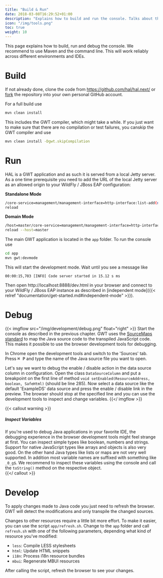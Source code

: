 ```yaml
---
title: "Build & Run"
date: 2018-03-08T16:29:52+01:00
description: "Explains how to build and run the console. Talks about the prerequisites and what is necessary to debug the codebase."
icon: "/img/tools.png"
toc: true
weight: 10
---
```

This page explains how to build, run and debug the console. We recommend to use Maven and the command line. This will work reliably across different environments and IDEs. 

# Build

If not already done, clone the code from https://github.com/hal/hal.next/ or [fork](https://github.com/hal/hal.next/fork) the repository into your own personal GitHub account. 

For a full build use 

```bash
mvn clean install
``` 

This includes the GWT compiler, which might take a while. If you just want to make sure that there are no compilation or test failures, you canskip the GWT compiler and use

```bash
mvn clean install -Dgwt.skipCompilation
``` 

# Run

HAL is a GWT application and as such it is served from a local Jetty server. As a one time prerequisite you need to add the URL of the local Jetty server as an allowed origin to your WildFly / JBoss EAP configuration: 

**Standalone Mode**

```bash
/core-service=management/management-interface=http-interface:list-add(name=allowed-origins,value=http://localhost:8888)
reload
```
**Domain Mode**

```bash
/host=master/core-service=management/management-interface=http-interface:list-add(name=allowed-origins,value=http://localhost:8888)
reload --host=master
``` 
 
The main GWT application is located in the `app` folder. To run the console use

```bash
cd app
mvn gwt:devmode
```

This will start the development mode. Wait until you see a message like 

```
00:00:15,703 [INFO] Code server started in 15.12 s ms
```

Then open http://localhost:8888/dev.html in your browser and connect to your WildFly / JBoss EAP instance as described in [independent mode]({{< relref "documentation/get-started.md#independent-mode" >}}). 

# Debug

{{< imgflow src="/img/development/debug.png" float="right" >}}
Start the console as described in the previous chapter. GWT uses the [SourceMaps standard](https://docs.google.com/document/d/1U1RGAehQwRypUTovF1KRlpiOFze0b-_2gc6fAH0KY0k/edit?usp=sharing) to map the Java source code to the transpiled JavaScript code. This makes it possible to use the browser development tools for debugging.

In Chrome open the development tools and switch to the 'Sources' tab. Press <kbd>⌘ P</kbd> and type the name of the Java source file you want to open. 

Let's say we want to debug the enable / disable action in the data source column in configuration. Open the class `DataSourceColumn` and put a breakpoint on the first line of method `void setEnabled(ResourceAddress, boolean, SafeHtml)` (should be line 285). Now select a data source like the default 'ExampleDS' data source and press the enable / disable link in the preview. The browser should stop at the specified line and you can use the development tools to inspect and change variables. 
{{</ imgflow >}}

{{< callout warning >}}
##### Inspect Variables

If you're used to debug Java applications in your favorite IDE, the debugging experience in the browser development tools might feel strange at first. You can inspect simple types like boolean, numbers and strings. Support for native JavaScript types like arrays and objects is also very good. On the other hand Java types like lists or maps are not very well supported. In addition most variable names are suffixed with something like `_0_g$`. We recommend to inspect these variables using the console and call the `toString()` method on the respective object.    
{{</ callout >}}

# Develop

To apply changes made to Java code you just need to refresh the browser. GWT will detect the modifications and only transpile the changed sources. 

Changes to other resources require a little bit more effort. To make it easier, you can use the script `app/refresh.sh`. Change to the `app` folder and call `refresh.sh` with one of the following parameters, depending what kind of resource you've modified:

- `less`: Compile LESS stylesheets
- `html`: Update HTML snippets
- `i18n`: Process i18n resource bundles
- `mbui`: Regenerate MBUI resources

After calling the script, refresh the browser to see your changes. 
